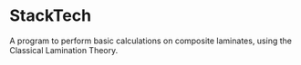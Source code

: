 # StackTech
A program to perform basic calculations on composite laminates, using the Classical Lamination Theory.
